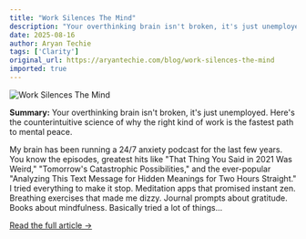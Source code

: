 ```yaml
---
title: "Work Silences The Mind"
description: "Your overthinking brain isn't broken, it's just unemployed. Here's the counterintuitive science of why the right kind of work is the fastest path to mental peace."
date: 2025-08-16
author: Aryan Techie
tags: ['Clarity']
original_url: https://aryantechie.com/blog/work-silences-the-mind
imported: true
---
```


![Work Silences The Mind](https://aryantechie.com/images/covers/6-work-silences-the-mind.jpg)

**Summary:** Your overthinking brain isn't broken, it's just unemployed. Here's the counterintuitive science of why the right kind of work is the fastest path to mental peace.

My brain has been running a 24/7 anxiety podcast for the last few years. You know the episodes, greatest hits like "That Thing You Said in 2021 Was Weird," "Tomorrow's Catastrophic Possibilities," and the ever-popular "Analyzing This Text Message for Hidden Meanings for Two Hours Straight." I tried everything to make it stop. Meditation apps that promised instant zen. Breathing exercises that made me dizzy. Journal prompts about gratitude. Books about mindfulness. Basically tried a lot of things...

[Read the full article →](https://aryantechie.com/blog/work-silences-the-mind)